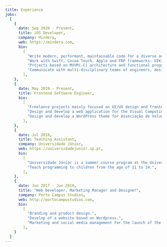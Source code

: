 ```yaml
---
title: Experience
jobs:
  [
    {
      date: Sep 2020 - Present,
      title: iOS Developer,
      company: Mindera,
      web: https://mindera.com,
      bio:
        [
          "Write modern, performant, maintainable code for a diverse array of client and internal projects.",
          "Work with Swift, Cocoa Touch, Apple and FRP frameworks: UIKit, ReactiveCocoa/ReactiveSwift, Alicerce, etc.",
          "Projects based on MVVM(-C) architecture and functional programming concepts.",
          "Communicate with multi-disciplinary teams of engineers, designers, managers, and clients on a daily basis."
        ],
    },
    {
      date: May 2019 - Present,
      title: Frontend Software Engineer,
      bio:
        [
          "Freelance projects mainly focused on UI/UX design and frontend development.",
          "Design and develop a web application for the Visual Computing and Machine Intelligence (VCMI) and Breast research group of INESC TEC.",
          "Design and develop a WordPress theme for Associação de Voluntariado Universitário (VOU)."
        ],
    },
    {
      date: Jul 2019,
      title: Teaching Assistant,
      company: Universidade Júnior,
      web: https://universidadejunior.up.pt,
      bio:
        [
          "Universidade Júnior is a summer course program at the University of Porto, aimed at students in the 2nd and 3rd cycle of basic education and secondary education (typically up to the 11th year).",
          "Teach programming to children from the age of 11 to 14.",
        ],
    },
    {
      date: Jun 2017 - Jun 2019,
      title: "Web Developer, Marketing Manager and Designer",
      company: Porto Campus Studios,
      web: http://portocampustudios.com,
      bio:
        [
          "Branding and product design.",
          "Develop of a website based on Wordpress.",
          "Marketing and social media management for the launch of the company.",
        ],
    }
  ]
---
```

